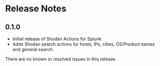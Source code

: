 # Release Notes

## 0.1.0

- Initial release of Shodan Actions for Splunk
- Adds Shodan search actions for hosts, IPs, cities, OS/Product names and general search.

There are no known or resolved issues in this release.